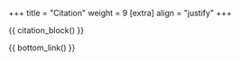 +++
title = "Citation"
weight = 9
[extra]
align = "justify"
+++

{{ citation_block() }}

{{ bottom_link() }}
